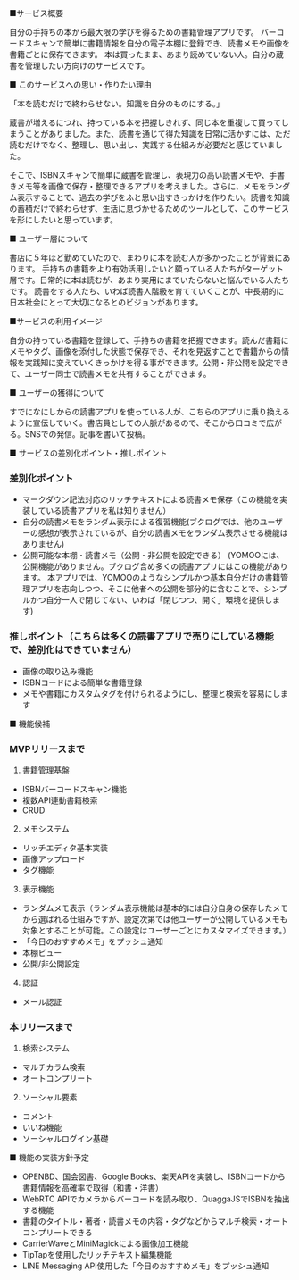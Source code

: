■サービス概要

自分の手持ちの本から最大限の学びを得るための書籍管理アプリです。
バーコードスキャンで簡単に書籍情報を自分の電子本棚に登録でき、読書メモや画像を書籍ごとに保存できます。
本は買ったまま、あまり読めていない人。自分の蔵書を管理したい方向けのサービスです。

■ このサービスへの思い・作りたい理由

「本を読むだけで終わらせない。知識を自分のものにする。」

蔵書が増えるにつれ、持っている本を把握しきれず、同じ本を重複して買ってしまうことがありました。また、読書を通じて得た知識を日常に活かすには、ただ読むだけでなく、整理し、思い出し、実践する仕組みが必要だと感じていました。

そこで、ISBNスキャンで簡単に蔵書を管理し、表現力の高い読書メモや、手書きメモ等を画像で保存・整理できるアプリを考えました。さらに、メモをランダム表示することで、過去の学びをふと思い出すきっかけを作りたい。読書を知識の蓄積だけで終わらせず、生活に息づかせるためのツールとして、このサービスを形にしたいと思っています。

■ ユーザー層について

書店に５年ほど勤めていたので、まわりに本を読む人が多かったことが背景にあります。
手持ちの書籍をより有効活用したいと願っている人たちがターゲット層です。日常的に本は読むが、あまり実用にまでいたらないと悩んでいる人たちです。
読書をする人たち、いわば読書人階級を育てていくことが、中長期的に日本社会にとって大切になるとのビジョンがあります。

■サービスの利用イメージ

自分の持っている書籍を登録して、手持ちの書籍を把握できます。読んだ書籍にメモやタグ、画像を添付した状態で保存でき、それを見返すことで書籍からの情報を実践知に変えていくきっかけを得る事ができます。公開・非公開を設定できて、ユーザー同士で読書メモを共有することができます。

■ ユーザーの獲得について

すでになにしからの読書アプリを使っている人が、こちらのアプリに乗り換えるように宣伝していく。書店員としての人脈があるので、そこから口コミで広がる。SNSでの発信。記事を書いて投稿。

■ サービスの差別化ポイント・推しポイント

### 差別化ポイント
- マークダウン記法対応のリッチテキストによる読書メモ保存（この機能を実装している読書アプリを私は知りません）
- 自分の読書メモをランダム表示による復習機能(ブクログでは、他のユーザーの感想が表示されているが、自分の読書メモをランダム表示させる機能はありません)
- 公開可能な本棚・読書メモ（公開・非公開を設定できる）
(YOMOOには、公開機能がありません。ブクログ含め多くの読書アプリにはこの機能があります。
本アプリでは、YOMOOのようなシンプルかつ基本自分だけの書籍管理アプリを志向しつつ、そこに他者への公開を部分的に含むことで、シンプルかつ自分一人で閉じてない、いわば「閉じつつ、開く」環境を提供します)

### 推しポイント（こちらは多くの読書アプリで売りにしている機能で、差別化はできていません）
- 画像の取り込み機能
- ISBNコードによる簡単な書籍登録
- メモや書籍にカスタムタグを付けられるようにし、整理と検索を容易にします

■ 機能候補

### MVPリリースまで

1. 書籍管理基盤
- ISBNバーコードスキャン機能
- 複数API連動書籍検索
- CRUD
2. メモシステム
- リッチエディタ基本実装
- 画像アップロード
- タグ機能

3. 表示機能
- ランダムメモ表示（ランダム表示機能は基本的には自分自身の保存したメモから選ばれる仕組みですが、設定次第では他ユーザーが公開しているメモも対象とすることが可能。この設定はユーザーごとにカスタマイズできます。）
- 「今日のおすすめメモ」をプッシュ通知
- 本棚ビュー
- 公開/非公開設定
4. 認証
- メール認証


### 本リリースまで

1. 検索システム
- マルチカラム検索
- オートコンプリート
2. ソーシャル要素
- コメント
- いいね機能
- ソーシャルログイン基礎

■ 機能の実装方針予定

- OPENBD、国会図書、Google Books、楽天APIを実装し、ISBNコードから書籍情報を高確率で取得（和書・洋書）
- WebRTC APIでカメラからバーコードを読み取り、QuaggaJSでISBNを抽出する機能
- 書籍のタイトル・著者・読書メモの内容・タグなどからマルチ検索・オートコンプリートできる
- CarrierWaveとMiniMagickによる画像加工機能
- TipTapを使用したリッチテキスト編集機能
- LINE Messaging API使用した「今日のおすすめメモ」をプッシュ通知